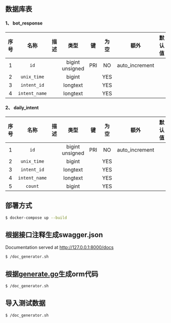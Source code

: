 ## 数据库表

#### 1、 bot_response

| 序号 | 名称 | 描述 | 类型 | 键 | 为空 | 额外 | 默认值 |
| :--: | :--: | :--: | :--: | :--: | :--: | :--: | :--: |
| 1 | `id` |  | bigint unsigned | PRI | NO | auto_increment |  |
| 2 | `unix_time` |  | bigint |  | YES |  |  |
| 3 | `intent_id` |  | longtext |  | YES |  |  |
| 4 | `intent_name` |  | longtext |  | YES |  |  |


#### 2、 daily_intent

| 序号 | 名称 | 描述 | 类型 | 键 | 为空 | 额外 | 默认值 |
| :--: | :--: | :--: | :--: | :--: | :--: | :--: | :--: |
| 1 | `id` |  | bigint unsigned | PRI | NO | auto_increment |  |
| 2 | `unix_time` |  | bigint |  | YES |  |  |
| 3 | `intent_id` |  | longtext |  | YES |  |  |
| 4 | `intent_name` |  | longtext |  | YES |  |  |
| 5 | `count` |  | bigint |  | YES |  |  |




## 部署方式

```sh
$ docker-compose up --build
```

## 根据接口注释生成swagger.json
Documentation served at http://127.0.0.1:8000/docs
```sh
$ /doc_generator.sh
```

## 根据[generate.go](cmd%2Fgenerate%2Fgenerate.go)生成orm代码

```sh
$ /doc_generator.sh
```
## 导入测试数据
```sh
$ /doc_generator.sh
```

